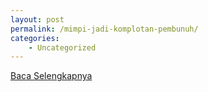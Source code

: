 ```yaml
---
layout: post
permalink: /mimpi-jadi-komplotan-pembunuh/
categories:
    - Uncategorized
---
```


[Baca Selengkapnya](/08)